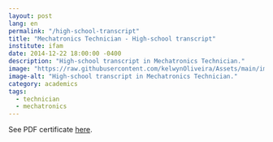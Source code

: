 ```yaml
---
layout: post
lang: en
permalink: "/high-school-transcript"
title: "Mechatronics Technician - High-school transcript"
institute: ifam
date: 2014-12-22 18:00:00 -0400
description: "High-school transcript in Mechatronics Technician."
image: "https://raw.githubusercontent.com/kelwynOliveira/Assets/main/img/certificates/licences-and-certifications/ifam/high-school-transcript/front-pt.jpg"
image-alt: "High-school transcript in Mechatronics Technician."
category: academics
tags:
  - technician
  - mechatronics
---
```


See PDF certificate <a href="https://docs.google.com/viewer?url=https://raw.githubusercontent.com/kelwynOliveira/Assets/main/PDF/certificates/licences-and-certifications/{{page.institute}}{{page.permalink}}.pdf" target="_blank">here</a>.

